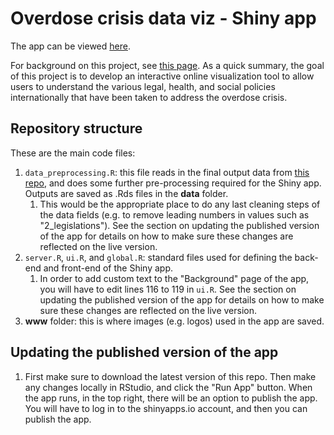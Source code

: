 # Overdose crisis data viz - Shiny app 
The app can be viewed [here](https://meenrz.shinyapps.io/overdose-crisis-data-viz_shiny-app/_w_b9597691/_w_425b5793/). 

For background on this project, see [this page](https://github.com/nayefahmad/overdose-crisis-data-viz/blob/master/README.md). As a quick summary, the goal of this project is to develop an interactive online visualization tool to allow users to understand the various legal, health, and social policies internationally that have been taken to address the overdose crisis.

## Repository structure 
These are the main code files: 
1. `data_preprocessing.R`: this file reads in the final output data from [this repo](https://github.com/nayefahmad/overdose-crisis-data-viz/blob/master/README.md), and does some further pre-processing required for the Shiny app. Outputs are saved as .Rds files in the **data** folder. 
    1. This would be the appropriate place to do any last cleaning steps of the data fields (e.g. to remove leading numbers in values such as "2_legislations"). See the section on updating the published version of the app for details on how to make sure these changes are reflected on the live version.  
3. `server.R`, `ui.R`, and `global.R`: standard files used for defining the back-end and front-end of the Shiny app. 
    1. In order to add custom text to the "Background" page of the app, you will have to edit lines 116 to 119 in `ui.R`. See the section on updating the published version of the app for details on how to make sure these changes are reflected on the live version. 
4. **www** folder: this is where images (e.g. logos) used in the app are saved. 


## Updating the published version of the app 
1. First make sure to download the latest version of this repo. Then make any changes locally in RStudio, and click the "Run App" button. When the app runs, in the top right, there will be an option to publish the app. You will have to log in to the shinyapps.io account, and then you can publish the app. 
